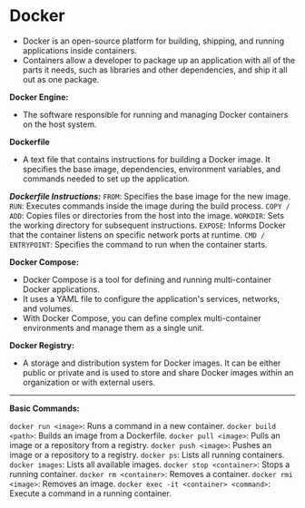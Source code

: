 # Docker

* Docker is an open-source platform for building, shipping, and running applications inside containers.
* Containers allow a developer to package up an application with all of the parts it needs, such as libraries and other dependencies, and ship it all out as one package.

**Docker Engine:**
- The software responsible for running and managing Docker containers on the host system.

**Dockerfile**
- A text file that contains instructions for building a Docker image. It specifies the base image, dependencies, environment variables, and commands needed to set up the application.

***Dockerfile Instructions:***
`FROM`: Specifies the base image for the new image.
`RUN`: Executes commands inside the image during the build process.
`COPY / ADD`: Copies files or directories from the host into the image.
`WORKDIR`: Sets the working directory for subsequent instructions.
`EXPOSE`: Informs Docker that the container listens on specific network ports at runtime.
`CMD / ENTRYPOINT`: Specifies the command to run when the container starts.


**Docker Compose:**
- Docker Compose is a tool for defining and running multi-container Docker applications.
- It uses a YAML file to configure the application's services, networks, and volumes.
- With Docker Compose, you can define complex multi-container environments and manage them as a single unit.

**Docker Registry:**
- A storage and distribution system for Docker images. It can be either public or private and is used to store and share Docker images within an organization or with external users.

*******
**Basic Commands:**

`docker run <image>`: Runs a command in a new container.
`docker build <path>`: Builds an image from a Dockerfile.
`docker pull <image>`: Pulls an image or a repository from a registry.
`docker push <image>`: Pushes an image or a repository to a registry.
`docker ps`: Lists all running containers.
`docker images`: Lists all available images.
`docker stop <container>`: Stops a running container.
`docker rm <container>`: Removes a container.
`docker rmi <image>`: Removes an image.
`docker exec -it <container> <command>`: Execute a command in a running container.
